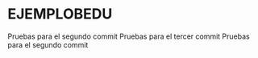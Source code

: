 # EJEMPLOBEDU
Pruebas para el segundo commit 
Pruebas para el tercer commit
Pruebas para el segundo commit